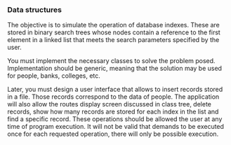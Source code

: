 ### Data structures
The objective is to simulate the operation of database indexes. These are stored in binary search trees whose nodes contain a reference to the first element in a linked list that meets the search parameters specified by the user.

You must implement the necessary classes to solve the problem posed. Implementation should be generic, meaning that the solution may be used for people, banks, colleges, etc.

Later, you must design a user interface that allows to insert records stored in a file. Those records correspond to the data of people. The application will also allow the routes display screen discussed in class tree, delete records, show how many records are stored for each index in the list and find a specific record. These operations should be allowed the user at any time of program execution. It will not be valid that demands to be executed once for each requested operation, there will only be possible execution.

